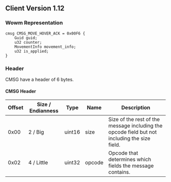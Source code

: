 ## Client Version 1.12

### Wowm Representation
```rust,ignore
cmsg CMSG_MOVE_HOVER_ACK = 0x00F6 {
    Guid guid;    
    u32 counter;    
    MovementInfo movement_info;    
    u32 is_applied;    
}

```
### Header
CMSG have a header of 6 bytes.

#### CMSG Header
| Offset | Size / Endianness | Type   | Name   | Description |
| ------ | ----------------- | ------ | ------ | ----------- |
| 0x00   | 2 / Big           | uint16 | size   | Size of the rest of the message including the opcode field but not including the size field.|
| 0x02   | 4 / Little        | uint32 | opcode | Opcode that determines which fields the message contains.|
